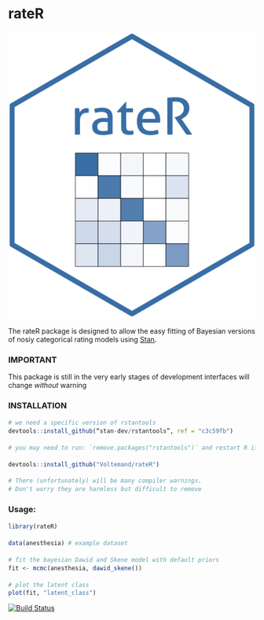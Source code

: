 # rateR

![](man/figures/rateR.png)<!-- -->

The rateR package is designed to allow the easy fitting of Bayesian
versions of nosiy categorical rating models using
[Stan](https://mc-stan.org/).

### IMPORTANT

This package is still in the very early stages of development interfaces
will change *without* warning

### INSTALLATION

``` r
# we need a specific version of rstantools
devtools::install_github(“stan-dev/rstantools”, ref = "c3c59fb")

# you may need to run: `remove.packages("rstantools")` and restart R if rstantools is already loaded

devtools::install_github("Voltemand/rateR")

# There (unfortunately) will be many compiler warnings. 
# Don't worry they are harmless but difficult to remove
```

### Usage:

``` r
library(rateR)

data(anesthesia) # example dataset

# fit the bayesian Dawid and Skene model with default priors
fit <- mcmc(anesthesia, dawid_skene())

# plot the latent class
plot(fit, "latent_class")
```

[![Build
Status](https://travis-ci.com/Voltemand/rateR.svg?branch=master)](https://travis-ci.com/Voltemand/rateR)
